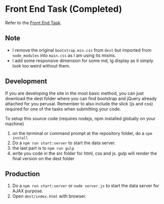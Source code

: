 # Front End Task (Completed)

Refer to the [Front End Task](https://github.com/kenhua-l/simple-front-end-task).

## Note

- I remove the original `bootstrap.min.css` from `dest` but imported from `node_modules` into `main.css` as I am using its mixins.
- I add some responsive dimension for some md, lg display as it simply look too weird without them.

## Development

If you are developing the site in the most basic method, you can just download the dest folder where you can find bootstrap and jQuery already attached for you perusal. Remember to also include the slick (js and css) required for one of the tasks when submitting your code.

To setup this source code (requires nodejs, npm installed globally on your machine)

1. on the terminal or command prompt at the repository folder, do a `npm install`
2. Do a `npm run start:server` to start the data server.
3. the last part is to `npm run gulp`
4. write you code in the src folder for html, css and js. gulp will render the final version on the dest folder

## Production

1. Do a `npm run start:server` or `node server.js` to start the data server for AJAX purpose.
2. Open `dest/index.html` with browser.
